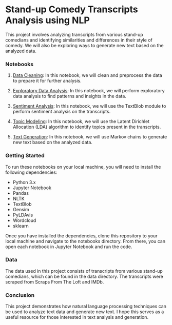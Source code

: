 # Stand-up Comedy Transcripts Analysis using NLP

This project involves analyzing transcripts from various stand-up comedians and identifying similarities and differences in their style of comedy. We will also be exploring ways to generate new text based on the analyzed data.

### Notebooks
1. [Data Cleaning](https://github.com/sailohitaksh-cryptic/Stand-up-Comedy-Transcripts-Analysis-using-NLP/blob/main/NLP%20in%20Python%202.ipynb): In this notebook, we will clean and preprocess the data to prepare it for further analysis.

2. [Exploratory Data Analysis](https://github.com/sailohitaksh-cryptic/Stand-up-Comedy-Transcripts-Analysis-using-NLP/blob/main/NLP%20in%20Python%203.ipynb): In this notebook, we will perform exploratory data analysis to find patterns and insights in the data.

3. [Sentiment Analysis](https://github.com/sailohitaksh-cryptic/Stand-up-Comedy-Transcripts-Analysis-using-NLP/blob/main/NLP%20in%20Python%204%20(Sentiment%20Analysis).ipynb): In this notebook, we will use the TextBlob module to perform sentiment analysis on the transcripts.

4. [Topic Modeling](https://github.com/sailohitaksh-cryptic/Stand-up-Comedy-Transcripts-Analysis-using-NLP/blob/main/NLP%20in%20Python%205%20(Topic-Modeling).ipynb): In this notebook, we will use the Latent Dirichlet Allocation (LDA) algorithm to identify topics present in the transcripts.

5. [Text Generation](https://github.com/sailohitaksh-cryptic/Stand-up-Comedy-Transcripts-Analysis-using-NLP/blob/main/NLP%20in%20Python%206%20(Text-Generation).ipynb): In this notebook, we will use Markov chains to generate new text based on the analyzed data.

### Getting Started
To run these notebooks on your local machine, you will need to install the following dependencies:

* Python 3.x
* Jupyter Notebook
* Pandas
* NLTK
* TextBlob
* Gensim
* PyLDAvis
* Wordcloud
* sklearn

Once you have installed the dependencies, clone this repository to your local machine and navigate to the notebooks directory. From there, you can open each notebook in Jupyter Notebook and run the code.

### Data
The data used in this project consists of transcripts from various stand-up comedians, which can be found in the data directory. The transcripts were scraped from Scraps From The Loft and IMDb.

### Conclusion
This project demonstrates how natural language processing techniques can be used to analyze text data and generate new text. I hope this serves as a useful resource for those interested in text analysis and generation.
